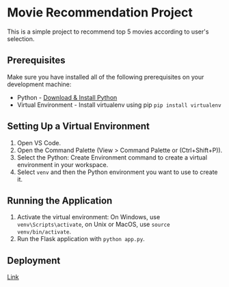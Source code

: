 # Movie Recommendation Project

This is a simple project to recommend top 5 movies according to user's selection.


## Prerequisites

Make sure you have installed all of the following prerequisites on your development machine:

- Python - [Download & Install Python](https://www.python.org/downloads/)
- Virtual Environment - Install virtualenv using pip `pip install virtualenv`

## Setting Up a Virtual Environment

1. Open VS Code.
2. Open the Command Palette (View > Command Palette or (Ctrl+Shift+P)).
3. Select the Python: Create Environment command to create a virtual environment in your workspace.
4. Select `venv` and then the Python environment you want to use to create it.

## Running the Application

1. Activate the virtual environment: On Windows, use `venv\Scripts\activate`, on Unix or MacOS, use `source venv/bin/activate`.
2. Run the Flask application with `python app.py`.

## Deployment
[Link](https://movie-recommendation-irfan-iiitr.streamlit.app/)
